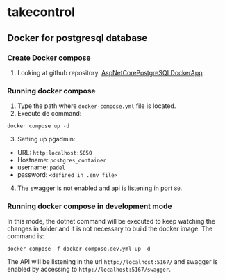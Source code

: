 # takecontrol

## Docker for postgresql database

### Create Docker compose 

1. Looking at github repository.
[AspNetCorePostgreSQLDockerApp
](https://github.com/DanWahlin/AspNetCorePostgreSQLDockerApp)

### Running docker compose

1. Type the path where `docker-compose.yml` file is located.
2. Execute de command:

```
docker compose up -d
```

3. Setting up pgadmin:
- URL: `http:localhost:5050`
- Hostname: `postgres_container`
- username: `padel`
- password: `<defined in .env file>`

4. The swagger is not enabled and api is listening in port `80`.

### Running docker compose in development mode

In this mode, the dotnet command will be executed to keep watching the changes in folder and it is not necessary to build the docker image. The command is:

```
docker compose -f docker-compose.dev.yml up -d
```

The API will be listening in the url `http://localhost:5167/` and swagger is enabled by accessing to `http://localhost:5167/swagger`.